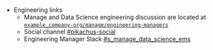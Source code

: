 - Engineering links
  - Manage and Data Science engineering discussion are located at [`example_company-org/manage/engineering-managers`](https://example_company.com/example_company-org/manage/engineering-managers)
  - Social channel [#pikachus-social](https://example_company.slack.com/archives/GSEL4S98S)
  - Engineering Manager Slack [#s_manage_data_science_ems](https://example_company.slack.com/archives/C01VAATSWNP)
